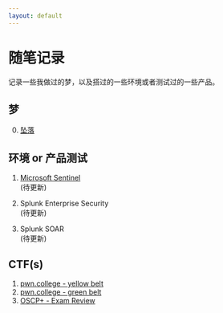 ```yaml
---
layout: default
---
```


# 随笔记录

记录一些我做过的梦，以及搭过的一些环境或者测试过的一些产品。


## 梦 

0. [坠落](./Dreams/0.md)

## 环境 or 产品测试

1. [Microsoft Sentinel](./product_docs/sentinel.md)  
  (待更新)

2. Splunk Enterprise Security  
  (待更新)

3. Splunk SOAR  
  (待更新)

## CTF(s)

1. [pwn.college - yellow belt](./CTFs/yellowbelt.md)
2. [pwn.college - green belt](./CTFs/greenbelt.md)
3. [OSCP+ - Exam Review](./CTFs/OSCP+_review.md)
